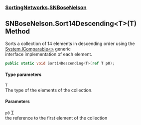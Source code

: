 ### [SortingNetworks](./SortingNetworks.md 'SortingNetworks').[SNBoseNelson](./SortingNetworks-SNBoseNelson.md 'SortingNetworks.SNBoseNelson')
## SNBoseNelson.Sort14Descending&lt;T&gt;(T) Method
Sorts a collection of 14 elements in descending order using the [System.IComparable&lt;&gt;](https://docs.microsoft.com/en-us/dotnet/api/System.IComparable-1 'System.IComparable`1') generic  
interface implementation of each element.  
```csharp
public static void Sort14Descending<T>(ref T p0);
```
#### Type parameters
<a name='SortingNetworks-SNBoseNelson-Sort14Descending-T-(T)-T'></a>
`T`  
The type of the elements of the collection.  
  
#### Parameters
<a name='SortingNetworks-SNBoseNelson-Sort14Descending-T-(T)-p0'></a>
`p0` [T](#SortingNetworks-SNBoseNelson-Sort14Descending-T-(T)-T 'SortingNetworks.SNBoseNelson.Sort14Descending&lt;T&gt;(T).T')  
the reference to the first element of the collection  
  
